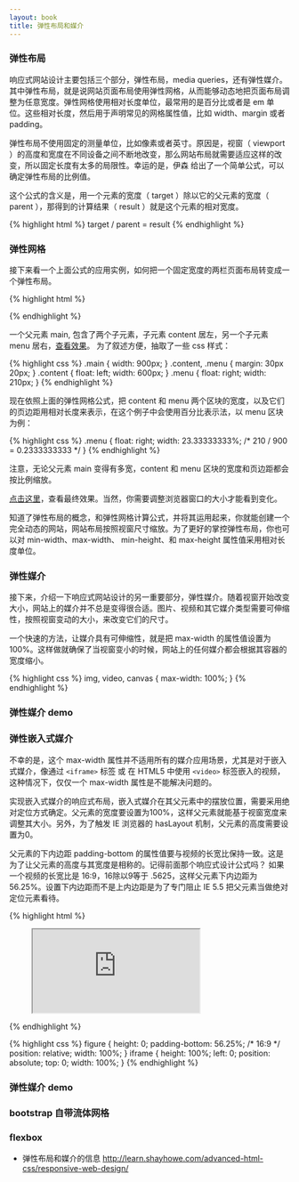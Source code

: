 ```yaml
---
layout: book
title: 弹性布局和媒介
---
```


### 弹性布局

响应式网站设计主要包括三个部分，弹性布局，media queries，还有弹性媒介。其中弹性布局，就是说网站页面布局使用弹性网格，从而能够动态地把页面布局调整为任意宽度。弹性网格使用相对长度单位，最常用的是百分比或者是 em 单位。这些相对长度，然后用于声明常见的网格属性值，比如 width、margin 或者 padding。

弹性布局不使用固定的测量单位，比如像素或者英寸。原因是，视窗（ viewport ）的高度和宽度在不同设备之间不断地改变，那么网站布局就需要适应这样的改变，所以固定长度有太多的局限性。幸运的是，伊森
给出了一个简单公式，可以确定弹性布局的比例值。

这个公式的含义是，用一个元素的宽度（ target ）除以它的父元素的宽度（ parent ），那得到的计算结果（ result ）就是这个元素的相对宽度。

{% highlight html %}
target / parent = result
{% endhighlight %}

### 弹性网格

接下来看一个上面公式的应用实例，如何把一个固定宽度的两栏页面布局转变成一个弹性布局。

{% highlight html %}
<div class="main">
  <div class="content"></div>
  <div class="sidebar"></div>
</div>
{% endhighlight %}

一个父元素 main, 包含了两个子元素，子元素 content 居左，另一个子元素 menu 居右，[查看效果](http://book.haoduoshipin.com/go-responsive/demo/fixed-layout.html)。
为了叙述方便，抽取了一些 css 样式：

{% highlight css %}
.main {
  width: 900px;
}
.content, .menu {
  margin: 30px 20px;
}
.content {
  float: left;
  width: 600px;
}
.menu {
  float: right;
  width: 210px;
}
{% endhighlight %}

现在依照上面的弹性网格公式，把 content 和 menu 两个区块的宽度，以及它们的页边距用相对长度来表示，在这个例子中会使用百分比表示法，以 menu 区块为例：

{% highlight css %}
.menu {
  float: right;
  width: 23.33333333%; /* 210 / 900 = 0.2333333333 */
}
{% endhighlight %}

注意，无论父元素 main 变得有多宽，content 和 menu 区块的宽度和页边距都会按比例缩放。

[点击这里](http://book.haoduoshipin.com/go-responsive/demo/flexible-layout.html)，查看最终效果。当然，你需要调整浏览器窗口的大小才能看到变化。

知道了弹性布局的概念，和弹性网格计算公式，并将其运用起来，你就能创建一个完全动态的网站，网站布局按照视窗尺寸缩放。为了更好的掌控弹性布局，你也可以对 min-width、max-width、 min-height、和 max-height 属性值采用相对长度单位。

### 弹性媒介

接下来，介绍一下响应式网站设计的另一重要部分，弹性媒介。随着视窗开始改变大小，网站上的媒介并不总是变得很合适。图片、视频和其它媒介类型需要可伸缩性，按照视窗变动的大小，来改变它们的尺寸。

一个快速的方法，让媒介具有可伸缩性，就是把 max-width 的属性值设置为 100%。这样做就确保了当视窗变小的时候，网站上的任何媒介都会根据其容器的宽度缩小。

{% highlight css %}
img, video, canvas {
  max-width: 100%;
}
{% endhighlight %}

### 弹性媒介 demo

### 弹性嵌入式媒介

不幸的是，这个 max-width 属性并不适用所有的媒介应用场景，尤其是对于嵌入式媒介，像通过 `<iframe>` 标签 或 在 HTML5 中使用 `<video>` 标签嵌入的视频，这种情况下，仅仅一个 max-width 属性是不能解决问题的。

实现嵌入式媒介的响应式布局，嵌入式媒介在其父元素中的摆放位置，需要采用绝对定位方式确定。父元素的宽度要设置为100%，这样父元素就能基于视窗宽度来调整其大小。另外，为了触发 IE 浏览器的 hasLayout 机制，父元素的高度需要设置为0。

父元素的下内边距 padding-bottom 的属性值要与视频的长宽比保持一致。这是为了让父元素的高度与其宽度是相称的。记得前面那个响应式设计公式吗？ 如果一个视频的长宽比是 16:9，16除以9等于 .5625，这样父元素下内边距为56.25%。设置下内边距而不是上内边距是为了专门阻止 IE 5.5 把父元素当做绝对定位元素看待。

{% highlight html %}
<figure>
  <iframe src="https://www.youtube.com/embed/4Fqg43ozz7A"></iframe>
</figure>
{% endhighlight %}

{% highlight css %}
figure {
  height: 0;
  padding-bottom: 56.25%; /* 16:9 */
  position: relative;
  width: 100%;
}
iframe {
  height: 100%;
  left: 0;
  position: absolute;
  top: 0;
  width: 100%;
}
{% endhighlight %}

<!-- https://teamtreehouse.com/library/responsive-layouts/responsive-theory/thinking-in-relative-units -->
### 弹性媒介 demo

### bootstrap 自带流体网格

### flexbox

- 弹性布局和媒介的信息
  http://learn.shayhowe.com/advanced-html-css/responsive-web-design/
